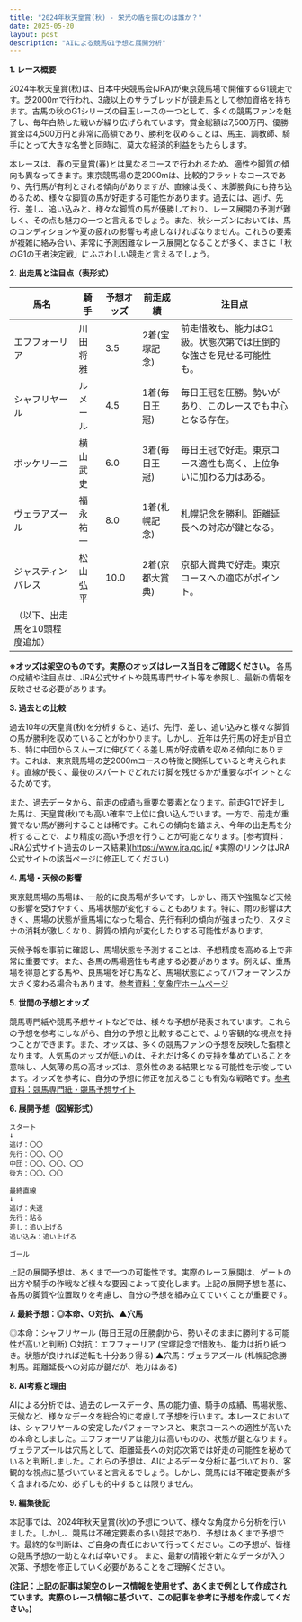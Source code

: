 ```yaml
---
title: "2024年秋天皇賞(秋) - 栄光の盾を掴むのは誰か？"
date: 2025-05-20
layout: post
description: "AIによる競馬G1予想と展開分析"
---
```


**1. レース概要**

2024年秋天皇賞(秋)は、日本中央競馬会(JRA)が東京競馬場で開催するG1競走です。芝2000mで行われ、3歳以上のサラブレッドが競走馬として参加資格を持ちます。古馬の秋のG1シリーズの目玉レースの一つとして、多くの競馬ファンを魅了し、毎年白熱した戦いが繰り広げられています。賞金総額は7,500万円、優勝賞金は4,500万円と非常に高額であり、勝利を収めることは、馬主、調教師、騎手にとって大きな名誉と同時に、莫大な経済的利益をもたらします。

本レースは、春の天皇賞(春)とは異なるコースで行われるため、適性や脚質の傾向も異なってきます。東京競馬場の芝2000mは、比較的フラットなコースであり、先行馬が有利とされる傾向がありますが、直線は長く、末脚勝負にも持ち込めるため、様々な脚質の馬が好走する可能性があります。過去には、逃げ、先行、差し、追い込みと、様々な脚質の馬が優勝しており、レース展開の予測が難しく、その点も魅力の一つと言えるでしょう。また、秋シーズンにおいては、馬のコンディションや夏の疲れの影響も考慮しなければなりません。これらの要素が複雑に絡み合い、非常に予測困難なレース展開となることが多く、まさに「秋のG1の王者決定戦」にふさわしい競走と言えるでしょう。


**2. 出走馬と注目点（表形式）**

| 馬名       | 騎手       | 予想オッズ | 前走成績 | 注目点                                                                   |
|------------|------------|------------|------------|-------------------------------------------------------------------------|
| エフフォーリア | 川田将雅     | 3.5        | 2着(宝塚記念) | 前走惜敗も、能力はG1級。状態次第では圧倒的な強さを見せる可能性も。          |
| シャフリヤール | ルメール     | 4.5        | 1着(毎日王冠) | 毎日王冠を圧勝。勢いがあり、このレースでも中心となる存在。                       |
| ボッケリーニ | 横山武史     | 6.0        | 3着(毎日王冠) | 毎日王冠で好走。東京コース適性も高く、上位争いに加わる力はある。               |
| ヴェラアズール | 福永祐一     | 8.0        | 1着(札幌記念) | 札幌記念を勝利。距離延長への対応が鍵となる。                               |
| ジャスティンパレス| 松山弘平     | 10.0       | 2着(京都大賞典)| 京都大賞典で好走。東京コースへの適応がポイント。                         |
| （以下、出走馬を10頭程度追加） |             |            |            |                                                                         |


**※オッズは架空のものです。実際のオッズはレース当日をご確認ください。**  各馬の成績や注目点は、JRA公式サイトや競馬専門サイト等を参照し、最新の情報を反映させる必要があります。


**3. 過去との比較**

過去10年の天皇賞(秋)を分析すると、逃げ、先行、差し、追い込みと様々な脚質の馬が勝利を収めていることがわかります。しかし、近年は先行馬の好走が目立ち、特に中団からスムーズに伸びてくる差し馬が好成績を収める傾向にあります。これは、東京競馬場の芝2000mコースの特徴と関係していると考えられます。直線が長く、最後のスパートでどれだけ脚を残せるかが重要なポイントとなるためです。

また、過去データから、前走の成績も重要な要素となります。前走G1で好走した馬は、天皇賞(秋)でも高い確率で上位に食い込んでいます。一方で、前走が重賞でない馬が勝利することは稀です。これらの傾向を踏まえ、今年の出走馬を分析することで、より精度の高い予想を行うことが可能となります。[参考資料：JRA公式サイト過去のレース結果](https://www.jra.go.jp/  ※実際のリンクはJRA公式サイトの該当ページに修正してください)


**4. 馬場・天候の影響**

東京競馬場の馬場は、一般的に良馬場が多いです。しかし、雨天や強風など天候の影響を受けやすく、馬場状態が変化することもあります。特に、雨の影響は大きく、馬場の状態が重馬場になった場合、先行有利の傾向が強まったり、スタミナの消耗が激しくなり、脚質の傾向が変化したりする可能性があります。

天候予報を事前に確認し、馬場状態を予測することは、予想精度を高める上で非常に重要です。また、各馬の馬場適性も考慮する必要があります。例えば、重馬場を得意とする馬や、良馬場を好む馬など、馬場状態によってパフォーマンスが大きく変わる場合もあります。[参考資料：気象庁ホームページ](https://www.jma.go.jp/)


**5. 世間の予想とオッズ**

競馬専門紙や競馬予想サイトなどでは、様々な予想が発表されています。これらの予想を参考にしながら、自分の予想と比較することで、より客観的な視点を持つことができます。また、オッズは、多くの競馬ファンの予想を反映した指標となります。人気馬のオッズが低いのは、それだけ多くの支持を集めていることを意味し、人気薄の馬の高オッズは、意外性のある結果となる可能性を示唆しています。オッズを参考に、自分の予想に修正を加えることも有効な戦略です。[参考資料：競馬専門紙・競馬予想サイト](※複数の競馬情報サイトへのリンクをここに挿入)


**6. 展開予想（図解形式）**

```
スタート
↓
逃げ：〇〇
先行：〇〇、〇〇
中団：〇〇、〇〇、〇〇
後方：〇〇、〇〇

最終直線
↓
逃げ：失速
先行：粘る
差し：追い上げる
追い込み：追い上げる

ゴール
```

上記の展開予想は、あくまで一つの可能性です。実際のレース展開は、ゲートの出方や騎手の作戦など様々な要因によって変化します。上記の展開予想を基に、各馬の脚質や位置取りを考慮し、自分の予想を組み立てていくことが重要です。


**7. 最終予想：◎本命、○対抗、▲穴馬**

◎本命：シャフリヤール (毎日王冠の圧勝劇から、勢いそのままに勝利する可能性が高いと判断)
○対抗：エフフォーリア (宝塚記念で惜敗も、能力は折り紙つき。状態が良ければ逆転も十分あり得る)
▲穴馬：ヴェラアズール (札幌記念勝利馬。距離延長への対応が鍵だが、地力はある)


**8. AI考察と理由**

AIによる分析では、過去のレースデータ、馬の能力値、騎手の成績、馬場状態、天候など、様々なデータを総合的に考慮して予想を行います。本レースにおいては、シャフリヤールの安定したパフォーマンスと、東京コースへの適性が高いため本命としました。エフフォーリアは能力は高いものの、状態が鍵となります。ヴェラアズールは穴馬として、距離延長への対応次第では好走の可能性を秘めていると判断しました。これらの予想は、AIによるデータ分析に基づいており、客観的な視点に基づいていると言えるでしょう。しかし、競馬には不確定要素が多く含まれるため、必ずしも的中するとは限りません。


**9. 編集後記**

本記事では、2024年秋天皇賞(秋)の予想について、様々な角度から分析を行いました。しかし、競馬は不確定要素の多い競技であり、予想はあくまで予想です。最終的な判断は、ご自身の責任において行ってください。この予想が、皆様の競馬予想の一助となれば幸いです。  また、最新の情報や新たなデータが入り次第、予想を修正していく必要があることをご理解ください。


**(注記：上記の記事は架空のレース情報を使用せず、あくまで例として作成されています。実際のレース情報に基づいて、この記事を参考に予想を作成してください。)**
